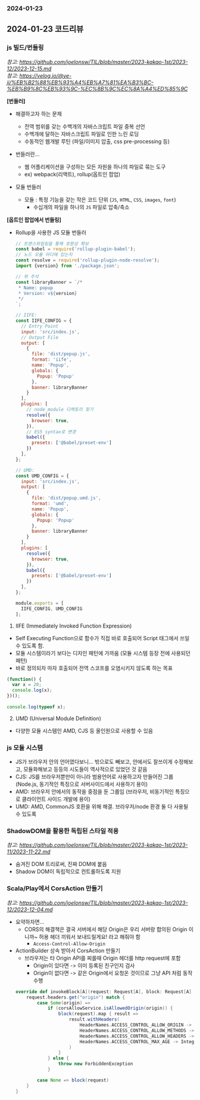### 2024-01-23

## 2024-01-23 코드리뷰
### js 빌드/번들링
*참고: https://github.com/joelonsw/TIL/blob/master/2023-kakao-1st/2023-12/2023-12-15.md*  
*참고: https://velog.io/@ye-ji/%EB%B2%88%EB%93%A4%EB%A7%81%EA%B3%BC-%EB%B9%8C%EB%93%9C-%EC%8B%9C%EC%8A%A4%ED%85%9C*  
  
**[번들러]**
- 해결하고자 하는 문제
  - 전역 범위를 갖는 수백개의 자바스크립트 파일 중복 선언
  - 수백개에 달하는 자바스크립트 파일로 인한 느린 로딩
  - 수동적인 웹개발 루틴 (파일/이미지 압출, css pre-processing 등)

- 번들러란...
  - 웹 어플리케이션을 구성하는 모든 자원을 하나의 파일로 묶는 도구
  - ex) webpack(리액트), rollup(옵트인 팝업)

- 모듈 번들러
  - 모듈 : 특정 기능을 갖는 작은 코드 단위 (`JS`, `HTML`, `CSS`, `images`, `font`)
    - 수십개의 파일을 하나의 `JS` 파일로 압축/축소

**[옵트인 팝업에서 번들링]**
- Rollup을 사용한 JS 모듈 번들러
  ```javascript
  // 트랜스파일링을 통해 호환성 확보
  const babel = require('rollup-plugin-babel');
  // 노드 모듈 어디에 있는지
  const resolve = require('rollup-plugin-node-resolve');
  import {version} from './package.json';
  
  // 위 주석
  const libraryBanner = `/*
   * Name: popup
   * Version: v${version}
   */
  `;
  
  // IIFE: 
  const IIFE_CONFIG = {
    // Entry Point
    input: 'src/index.js',
    // Output File
    output: [
      {
        file: 'dist/popup.js',
        format: 'iife',
        name: 'Popup',
        globals: {
          Popup: 'Popup'
        },
        banner: libraryBanner
      }
    ],
    plugins: [
      // node_module 디렉토리 찾기
      resolve({
        browser: true,
      }),
      // ES5 syntax로 변경
      babel({
        presets: ['@babel/preset-env']
      })
    ],
  };
  
  // UMD: 
  const UMD_CONFIG = {
    input: 'src/index.js',
    output: [
      {
        file: 'dist/popup.umd.js',
        format: 'umd',
        name: 'Popup',
        globals: {
          Popup: 'Popup'
        },
        banner: libraryBanner
      }
    ],
    plugins: [
      resolve({
        browser: true,
      }),
      babel({
        presets: ['@babel/preset-env']
      })
    ],
  };
  
  module.exports = [
    IIFE_CONFIG, UMD_CONFIG
  ];
  ```
1. IIFE (Immediately Invoked Function Expression)
  - Self Executing Function으로 함수가 직접 바로 호출되어 Script 태그에서 쓰일 수 있도록 함. 
  - 모듈 시스템이라기 보다는 디자인 패턴에 가까움 (모듈 시스템 등장 전에 사용되던 패턴)
  - 바로 정의되자 마자 호출되어 전역 스코프를 오염시키지 않도록 하는 목표
  ```javascript
  (function() {
    var x = 20;
    console.log(x);
  })();
    
  console.log(typeof x);
  ```

2. UMD (Universal Module Definition)
  - 다양한 모듈 시스템인 AMD, CJS 등 올인원으로 사용할 수 있음

### js 모듈 시스템
- JS가 브라우저 안의 언어였다보니... 밖으로도 빼보고, 안에서도 잘쓰이게 수정해보고, 모듈화해보고 등등의 시도들이 역사적으로 있었던 것 같음
- CJS: JS를 브라우저뿐만이 아니라 범용언어로 사용하고자 만들어진 그룹 (Node.js, 동기적인 특징으로 서버사이드에서 사용하기 용이)
- AMD: 브라우저 안에서의 동작을 중점을 둔 그룹임 (브라우저, 비동기적인 특징으로 클라이언트 사이드 개발에 용이)
- UMD: AMD, CommonJS 호환을 위해 해결. 브라우저/node 환경 둘 다 사용될 수 있도록

### ShadowDOM을 활용한 독립된 스타일 적용
*참고: https://github.com/joelonsw/TIL/blob/master/2023-kakao-1st/2023-11/2023-11-22.md*
- 숨겨진 DOM 트리로써, 진짜 DOM에 붙음
- Shadow DOM이 독립적으로 컨트롤하도록 지원

### Scala/Play에서 CorsAction 만들기
*참고: https://github.com/joelonsw/TIL/blob/master/2023-kakao-1st/2023-12/2023-12-04.md*
- 요약하자면...
  - CORS의 해결책은 결국 서버에서 해당 Origin은 우리 서버랑 합의된 Origin 이니까~ 허용 헤더 끼워서 보내드릴게요! 라고 해줘야 함
    - `Access-Control-Allow-Origin`
- ActionBuilder 상속 받아서 CorsAction 만들기 
  - 브라우저는 타 Origin API를 찌를때 Origin 헤더를 http request에 포함
    - Origin이 있다면 -> 이미 등록된 친구인지 검사
    - Origin이 없다면 -> 같은 Origin에서 요청온 것이므로 그냥 API 처럼 동작 수행
  ```scala
  override def invokeBlock[A](request: Request[A], block: Request[A] => Future[Result]): Future[Result] = {
      request.headers.get("origin") match {
          case Some(origin) =>
              if (corsAllowService.isAllowedOrigin(origin)) {
                  block(request).map { result =>
                      result.withHeaders(
                          HeaderNames.ACCESS_CONTROL_ALLOW_ORIGIN -> origin,
                          HeaderNames.ACCESS_CONTROL_ALLOW_METHODS -> "POST, GET, OPTIONS",
                          HeaderNames.ACCESS_CONTROL_ALLOW_HEADERS -> "Origin, X-Requested-With, Content-Type, Accept, Referer, User-Agent",
                          HeaderNames.ACCESS_CONTROL_MAX_AGE -> Integer.toString(60 * 60 * 24)
                      )
                  }
              } else {
                  throw new ForbiddenException
              }
  
          case None => block(request)
      }
  }
  ```
